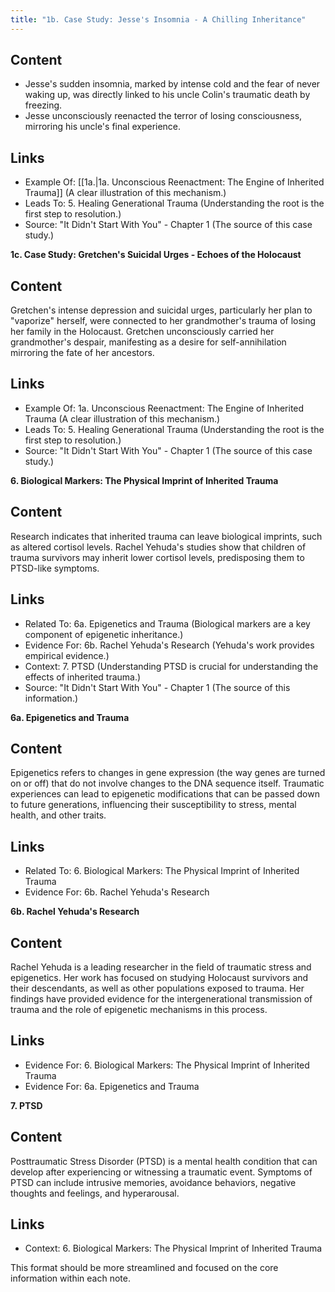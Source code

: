 ```yaml
---
title: "1b. Case Study: Jesse's Insomnia - A Chilling Inheritance"
---
```

## Content

- Jesse's sudden insomnia, marked by intense cold and the fear of never waking up, was directly linked to his uncle Colin's traumatic death by freezing. 
- Jesse unconsciously reenacted the terror of losing consciousness, mirroring his uncle's final experience.

## Links

- Example Of: [[1a.|1a. Unconscious Reenactment: The Engine of Inherited Trauma]] (A clear illustration of this mechanism.)
- Leads To: 5. Healing Generational Trauma (Understanding the root is the first step to resolution.)
- Source: "It Didn't Start With You" - Chapter 1 (The source of this case study.)

**1c. Case Study: Gretchen's Suicidal Urges - Echoes of the Holocaust**

## Content

Gretchen's intense depression and suicidal urges, particularly her plan to "vaporize" herself, were connected to her grandmother's trauma of losing her family in the Holocaust. Gretchen unconsciously carried her grandmother's despair, manifesting as a desire for self-annihilation mirroring the fate of her ancestors.

## Links

- Example Of: 1a. Unconscious Reenactment: The Engine of Inherited Trauma (A clear illustration of this mechanism.)
- Leads To: 5. Healing Generational Trauma (Understanding the root is the first step to resolution.)
- Source: "It Didn't Start With You" - Chapter 1 (The source of this case study.)

**6. Biological Markers: The Physical Imprint of Inherited Trauma**

## Content

Research indicates that inherited trauma can leave biological imprints, such as altered cortisol levels. Rachel Yehuda's studies show that children of trauma survivors may inherit lower cortisol levels, predisposing them to PTSD-like symptoms.

## Links

- Related To: 6a. Epigenetics and Trauma (Biological markers are a key component of epigenetic inheritance.)
- Evidence For: 6b. Rachel Yehuda's Research (Yehuda's work provides empirical evidence.)
- Context: 7. PTSD (Understanding PTSD is crucial for understanding the effects of inherited trauma.)
- Source: "It Didn't Start With You" - Chapter 1 (The source of this information.)

**6a. Epigenetics and Trauma**

## Content

Epigenetics refers to changes in gene expression (the way genes are turned on or off) that do not involve changes to the DNA sequence itself. Traumatic experiences can lead to epigenetic modifications that can be passed down to future generations, influencing their susceptibility to stress, mental health, and other traits.

## Links

- Related To: 6. Biological Markers: The Physical Imprint of Inherited Trauma
- Evidence For: 6b. Rachel Yehuda's Research

**6b. Rachel Yehuda's Research**

## Content

Rachel Yehuda is a leading researcher in the field of traumatic stress and epigenetics. Her work has focused on studying Holocaust survivors and their descendants, as well as other populations exposed to trauma. Her findings have provided evidence for the intergenerational transmission of trauma and the role of epigenetic mechanisms in this process.

## Links

- Evidence For: 6. Biological Markers: The Physical Imprint of Inherited Trauma
- Evidence For: 6a. Epigenetics and Trauma

**7. PTSD**

## Content

Posttraumatic Stress Disorder (PTSD) is a mental health condition that can develop after experiencing or witnessing a traumatic event. Symptoms of PTSD can include intrusive memories, avoidance behaviors, negative thoughts and feelings, and hyperarousal.

## Links

- Context: 6. Biological Markers: The Physical Imprint of Inherited Trauma

This format should be more streamlined and focused on the core information within each note.